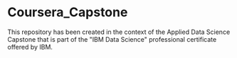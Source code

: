 # Coursera_Capstone
This repository has been created in the context of the Applied Data Science Capstone that is part of the "IBM Data Science" professional certificate offered by IBM.
